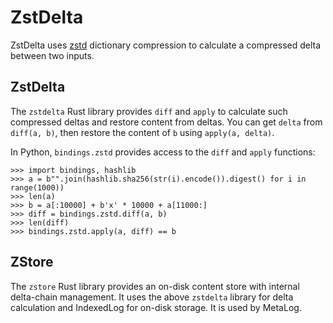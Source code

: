 # ZstDelta

ZstDelta uses [zstd](https://www.zstd.net) dictionary compression to calculate
a compressed delta between two inputs.

## ZstDelta

The `zstdelta` Rust library provides `diff` and `apply` to calculate such
compressed deltas and restore content from deltas. You can get `delta` from
`diff(a, b)`, then restore the content of `b` using `apply(a, delta)`.

In Python, `bindings.zstd` provides access to the `diff` and `apply` functions:

```with-output
>>> import bindings, hashlib
>>> a = b"".join(hashlib.sha256(str(i).encode()).digest() for i in range(1000))
>>> len(a)
>>> b = a[:10000] + b'x' * 10000 + a[11000:]
>>> diff = bindings.zstd.diff(a, b)
>>> len(diff)
>>> bindings.zstd.apply(a, diff) == b
```

## ZStore

The `zstore` Rust library provides an on-disk content store with internal
delta-chain management. It uses the above `zstdelta` library for delta
calculation and IndexedLog for on-disk storage. It is used by MetaLog.
